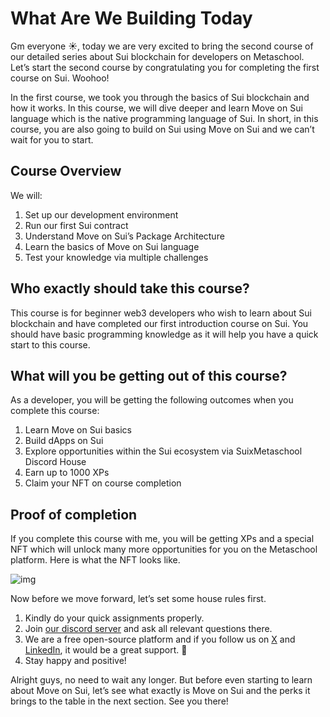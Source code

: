 # What Are We Building Today

Gm everyone ☀️, today we are very excited to bring the second course of our detailed series about Sui blockchain for developers on Metaschool. Let’s start the second course by congratulating you for completing the first course on Sui. Woohoo!

In the first course, we took you through the basics of Sui blockchain and how it works. In this course, we will dive deeper and learn Move on Sui language which is the native programming language of Sui. In short, in this course, you are also going to build on Sui using Move on Sui and we can’t wait for you to start.

## Course Overview

We will:

1. Set up our development environment
2. Run our first Sui contract
3. Understand Move on Sui’s Package Architecture
4. Learn the basics of Move on Sui language
5. Test your knowledge via multiple challenges

## Who exactly should take this course?

This course is for beginner web3 developers who wish to learn about Sui blockchain and have completed our first introduction course on Sui. You should have basic programming knowledge as it will help you have a quick start to this course.

## What will you be getting out of this course?

As a developer, you will be getting the following outcomes when you complete this course:

1. Learn Move on Sui basics
2. Build dApps on Sui
3. Explore opportunities within the Sui ecosystem via SuixMetaschool Discord House
4. Earn up to 1000 XPs
5. Claim your NFT on course completion

## Proof of completion

If you complete this course with me, you will be getting XPs and a special NFT which will unlock many more opportunities for you on the Metaschool platform. Here is what the NFT looks like.

![img](https://github.com/0xmetaschool/Learning-Projects/blob/main/assests_for_all/assets_for_sui_c1/What%20Are%20We%20Learning%20Today%3F/image.gif?raw=true)

Now before we move forward, let’s set some house rules first.
1. Kindly do your quick assignments properly.
2. Join [our discord server](https://discord.gg/vbVMUwXWgc) and ask all relevant questions there.
3. We are a free open-source platform and if you follow us on [X](https://bit.ly/move-on-sui-twitter) and [LinkedIn](https://bit.ly/move-on-sui-linkedin), it would be a great support.  🫣
4. Stay happy and positive!



Alright guys, no need to wait any longer. But before even starting to learn about Move on Sui, let’s see what exactly is Move on Sui and the perks it brings to the table in the next section. See you there!
